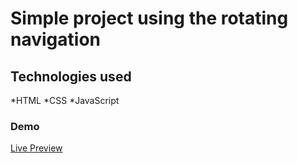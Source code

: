 # Simple project using the rotating navigation
## Technologies used
*HTML
*CSS
\*JavaScript
### Demo
[Live Preview]()
